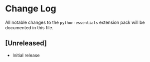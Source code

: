# Change Log

All notable changes to the `python-essentials` extension pack will be documented in this file.

<!-- Check [Keep a Changelog](http://keepachangelog.com/) for recommendations on how to structure this file. -->

## [Unreleased]

- Initial release
